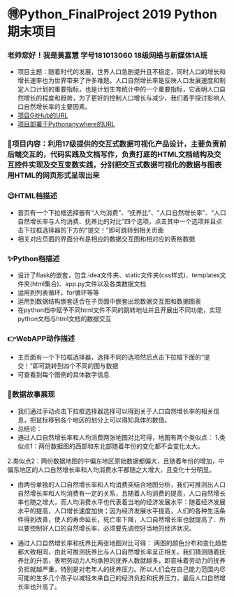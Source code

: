 # 🉐Python_FinalProject 2019 Python 期末项目 
### 老师您好！我是黄嘉慧 学号181013060 18级网络与新媒体1A班
- 项目主题：随着时代的发展，世界人口急剧提升且不稳定，同时人口的增长和增长速率也为世界带来了许多难题。人口自然增长率是反映人口发展速度和制定人口计划的重要指标，也是计划生育统计中的一个重要指标，它表明人口自然增长的程度和趋势，为了更好的控制人口增长与减少，我们着手探讨影响人口自然增长率的主要因素。
- [项目GitHub的URL](https://github.com/Carrin328/Python_Final)
- [项目部署于Pythonanywhere的URL](http://huangjiahui.pythonanywhere.com/subpage)

### 🚩项目内容：利用17级提供的交互式数据可视化产品设计，主要负责前后端交互的，代码实践及文档写作，负责打底的HTML文档结构及交互控件实现及交互变数实践，分别把交互式数据可视化的数据与图表用HTML的网页形式呈现出来

### 😉HTML档描述
- 首页有一个下拉框选择器有“人均消费”、“抚养比”、“人口自然增长率”、“人口自然增长率与人均消费、抚养比的对比”四个选项，点击其中一个选项并且点击下拉框选择器的下方的“提交！”即可跳转到相关页面
- 相关对应页面的界面分布是相应的数据交互图和相对应的表格数据

### ✨Python档描述
- 设计了flask的嵌套，包含.idea文件夹、static文件夹(css样式)、templates文件夹(html集合)、app.py文件以及各类数据文档
- 运用到列表循环，for循环等等
- 运用到数据结构嵌套适合在子页面中嵌套出现数据交互图和数据图表
- 在python档中赋予不同html文件不同的跳转地址并且开展出不同功能，实现python文档与html文档的数据交互

### 👉WebAPP动作描述
- 主页面有一个下拉框选择器，选择不同的选项然后点击下拉框下面的“提交！”即可跳转到四个不同的图与数据
- 可查看到每个图例的具体数字信息

### 💎数据故事展现
- 我们通过手动点击下拉框选择器选择可以得到关于人口自然增长率的相关信息，把鼠标移到各个地区的划分上可以得知具体的数值。
- 总结论：
- 通过人口自然增长率和人均消费两张地图对比可得，地图有两个类似点：
1.类似点1：两份数据图的西部和东北部随着年份的变化都不会变化太大。

2.类似点2：两份数据地图的中偏东地区原始数据都偏大，且随着年份的增加，中偏东地区的人口自然增长率和人均消费水平都随之大增大，且变化十分明显。

- 由两份单独的人口自然增长率和人均消费突结合地图分析，我们可推测出人口自然增长率和人均消费有一定的关系，且随着人均消费的提高，人口自然增长率也随之增大，而人均消费水平也代表着当地的经济发展水平：随着经济发展水平的提高，人口增长速度加快；因为经济发展水平提高，人们的各种生活条件得到改善，使人的寿命延长，死亡率下降，人口自然增长率也就提高了．所以要控制好人口的自然增长率，必须要先调控好当地的经济状况。

- 通过人口自然增长率和抚养比两张地图对比可得：
两图的颜色分布和变化趋势都大致相同，由此可推测抚养比与人口自然增长率呈正相关。我们猜测随着抚养比的升高，表明劳动力人均承担的抚养人数就越多，即意味着劳动力的抚养负担就越严重，特别是对老年人的抚养压力。所以人们会在自己能力范围内尽可能的生多几个孩子以减轻未来自己的经济负担和抚养压力，最后人口自然增长率也升高了。


